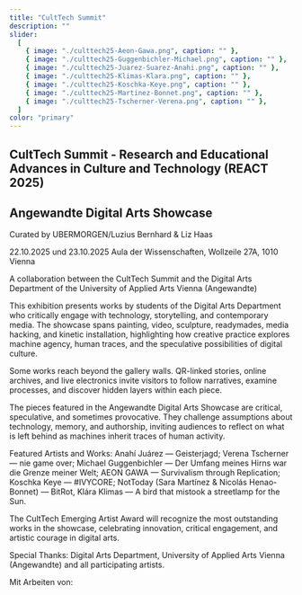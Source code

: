 ```yaml
---
title: "CultTech Summit"
description: ""
slider:
  [
    { image: "./culttech25-Aeon-Gawa.png", caption: "" },
    { image: "./culttech25-Guggenbichler-Michael.png", caption: "" },
    { image: "./culttech25-Juarez-Suarez-Anahi.png", caption: "" },
    { image: "./culttech25-Klimas-Klara.png", caption: "" },
    { image: "./culttech25-Koschka-Keye.png", caption: "" },
    { image: "./culttech25-Martinez-Bonnet.png", caption: "" },
    { image: "./culttech25-Tscherner-Verena.png", caption: "" },
  ]
color: "primary"
---
```


## CultTech Summit - Research and Educational Advances in Culture and Technology (REACT 2025)
## Angewandte Digital Arts Showcase 

Curated by UBERMORGEN/Luzius Bernhard & Liz Haas

22.10.2025 und 23.10.2025
Aula der Wissenschaften, Wollzeile 27A, 1010 Vienna

A collaboration between the CultTech Summit and the Digital Arts Department of the University of Applied Arts Vienna (Angewandte)

This exhibition presents works by students of the Digital Arts Department who critically engage with technology, storytelling, and contemporary media. The showcase spans painting, video, sculpture, readymades, media hacking, and kinetic installation, highlighting how creative practice explores machine agency, human traces, and the speculative possibilities of digital culture.

Some works reach beyond the gallery walls. QR-linked stories, online archives, and live electronics invite visitors to follow narratives, examine processes, and discover hidden layers within each piece.

The pieces featured in the Angewandte Digital Arts Showcase are critical, speculative, and sometimes provocative. They challenge assumptions about technology, memory, and authorship, inviting audiences to reflect on what is left behind as machines inherit traces of human activity.

Featured Artists and Works: Anahí Juárez — Geisterjagd; Verena Tscherner — nie game over; Michael Guggenbichler — Der Umfang meines Hirns war die Grenze meiner Welt; AEON GAWA — Survivalism through Replication; Koschka Keye — #IVYCORE; NotToday (Sara Martínez & Nicolás Henao-Bonnet) — BitRot, Klára Klimas — A bird that mistook a streetlamp for the Sun. 

The CultTech Emerging Artist Award will recognize the most outstanding works in the showcase, celebrating innovation, critical engagement, and artistic courage in digital arts.

Special Thanks: Digital Arts Department, University of Applied Arts Vienna (Angewandte) and all participating artists.

Mit Arbeiten von: